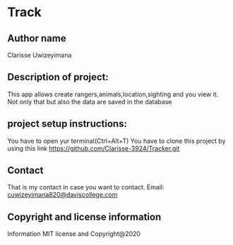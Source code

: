 # Track

## Author name 

Clarisse Uwizeyimana

## Description of project:

This app allows create rangers,animals,location,sighting and you view it. Not only that but also the data are saved in the database
## project setup instructions:

You have to open yur terminal(Ctrl+Alt+T) You have to clone this project by using this link 
https://github.com/Clarisse-3924/Tracker.git

## Contact

That is my contact in case you want to contact. Email: cuwizeyimana820@daviscollege.com
## Copyright and license information
Information MIT license and Copyright@2020
